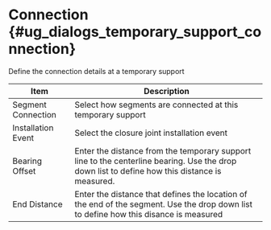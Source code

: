 Connection {#ug_dialogs_temporary_support_connection}
==============================================
Define the connection details at a temporary support

Item | Description
-----|---------------
Segment Connection | Select how segments are connected at this temporary support
Installation Event | Select the closure joint installation event
Bearing Offset | Enter the distance from the temporary support line to the centerline bearing. Use the drop down list to define how this distance is measured.
End Distance | Enter the distance that defines the location of the end of the segment. Use the drop down list to define how this disance is measured

